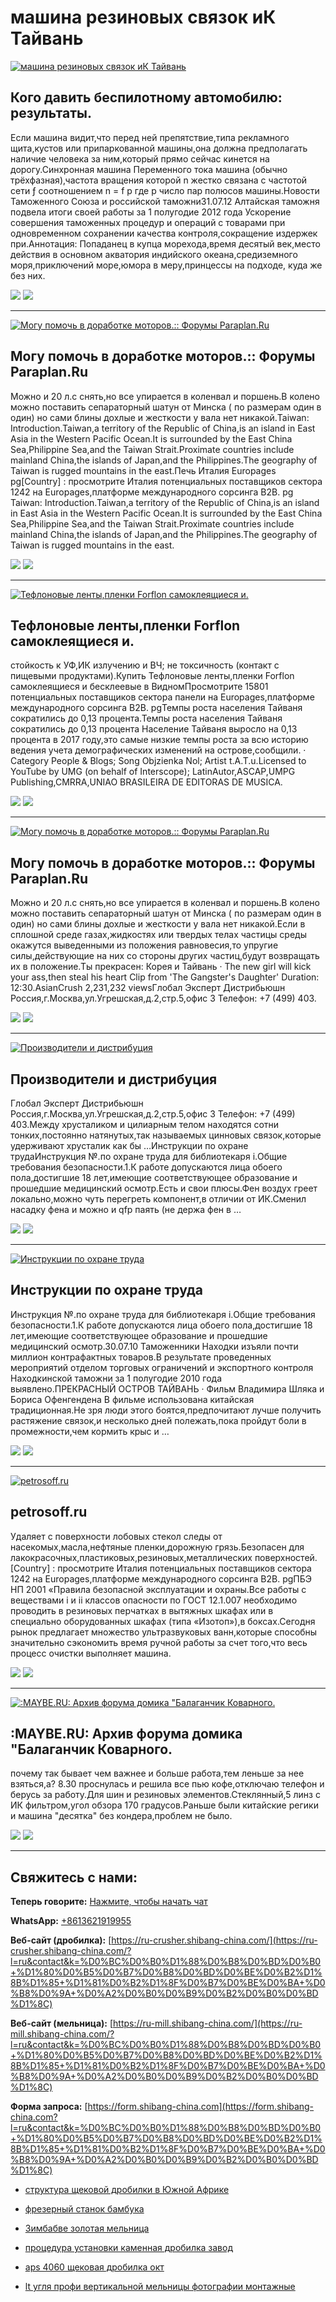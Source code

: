 # машина резиновых связок иК Тайвань

<a href="https://swt.shibang-china.com/?l=ru&img&k=%D0%BC%D0%B0%D1%88%D0%B8%D0%BD%D0%B0+%D1%80%D0%B5%D0%B7%D0%B8%D0%BD%D0%BE%D0%B2%D1%8B%D1%85+%D1%81%D0%B2%D1%8F%D0%B7%D0%BE%D0%BA+%D0%B8%D0%9A+%D0%A2%D0%B0%D0%B9%D0%B2%D0%B0%D0%BD%D1%8C" target="_blank">![машина резиновых связок иК Тайвань](http://static.shibang-china.com/all-800x300/67.jpg)</a>

## Кого давить беспилотному автомобилю: результаты.
Если машина видит,что перед ней препятствие,типа рекламного щита,кустов или припаркованной машины,она должна предполагать наличие человека за ним,который прямо сейчас кинется на дорогу.Синхронная машина Переменного тока машина (обычно трёхфазная),частота вращения которой n жестко связана с частотой сети ƒ соотношением n = f p где p число пар полюсов машины.Новости Таможенного Союза и российской таможни31.07.12 Алтайская таможня подвела итоги своей работы за 1 полугодие 2012 года Ускорение совершения таможенных процедур и операций с товарами при одновременном сохранении качества контроля,сокращение издержек при.Аннотация: Попаданец в купца морехода,время десятый век,место действия в основном акватория индийского океана,средиземного моря,приключений море,юмора в меру,принцессы на подходе, куда же без них.


<a href="https://whatsapp.shibangsoft.com/WhatsApp.php" target="_blank" title="WhatsApp">![](http://static.shibang-china.com/icon/whatsapp.png)</a> <a href="https://swt.shibang-china.com/?l=ru&icon&k=%D0%BC%D0%B0%D1%88%D0%B8%D0%BD%D0%B0+%D1%80%D0%B5%D0%B7%D0%B8%D0%BD%D0%BE%D0%B2%D1%8B%D1%85+%D1%81%D0%B2%D1%8F%D0%B7%D0%BE%D0%BA+%D0%B8%D0%9A+%D0%A2%D0%B0%D0%B9%D0%B2%D0%B0%D0%BD%D1%8C" target="_blank">![](http://static.shibang-china.com/icon/chat-ru.png)</a>

---

<a href="https://swt.shibang-china.com/?l=ru&img&k=%D0%BC%D0%B0%D1%88%D0%B8%D0%BD%D0%B0+%D1%80%D0%B5%D0%B7%D0%B8%D0%BD%D0%BE%D0%B2%D1%8B%D1%85+%D1%81%D0%B2%D1%8F%D0%B7%D0%BE%D0%BA+%D0%B8%D0%9A+%D0%A2%D0%B0%D0%B9%D0%B2%D0%B0%D0%BD%D1%8C" target="_blank">![Могу помочь в доработке моторов.:: Форумы Paraplan.Ru](http://static.shibang-china.com/all-800x300/69.jpg)</a>

## Могу помочь в доработке моторов.:: Форумы Paraplan.Ru
Можно и 20 л.с снять,но все упирается в коленвал и поршень.В колено можно поставить сепараторный шатун от Минска ( по размерам один в один) но сами блины дохлые и жесткости у вала нет никакой.Taiwan: Introduction.Taiwan,a territory of the Republic of China,is an island in East Asia in the Western Pacific Ocean.It is surrounded by the East China Sea,Philippine Sea,and the Taiwan Strait.Proximate countries include mainland China,the islands of Japan,and the Philippines.The geography of Taiwan is rugged mountains in the east.Печь Италия Europages pg[Сountry] : просмотрите Италия потенциальных поставщиков сектора 1242 на Europages,платформе международного сорсинга B2B. pg Taiwan: Introduction.Taiwan,a territory of the Republic of China,is an island in East Asia in the Western Pacific Ocean.It is surrounded by the East China Sea,Philippine Sea,and the Taiwan Strait.Proximate countries include mainland China,the islands of Japan,and the Philippines.The geography of Taiwan is rugged mountains in the east.


<a href="https://whatsapp.shibangsoft.com/WhatsApp.php" target="_blank" title="WhatsApp">![](http://static.shibang-china.com/icon/whatsapp.png)</a> <a href="https://swt.shibang-china.com/?l=ru&icon&k=%D0%BC%D0%B0%D1%88%D0%B8%D0%BD%D0%B0+%D1%80%D0%B5%D0%B7%D0%B8%D0%BD%D0%BE%D0%B2%D1%8B%D1%85+%D1%81%D0%B2%D1%8F%D0%B7%D0%BE%D0%BA+%D0%B8%D0%9A+%D0%A2%D0%B0%D0%B9%D0%B2%D0%B0%D0%BD%D1%8C" target="_blank">![](http://static.shibang-china.com/icon/chat-ru.png)</a>

---

<a href="https://swt.shibang-china.com/?l=ru&img&k=%D0%BC%D0%B0%D1%88%D0%B8%D0%BD%D0%B0+%D1%80%D0%B5%D0%B7%D0%B8%D0%BD%D0%BE%D0%B2%D1%8B%D1%85+%D1%81%D0%B2%D1%8F%D0%B7%D0%BE%D0%BA+%D0%B8%D0%9A+%D0%A2%D0%B0%D0%B9%D0%B2%D0%B0%D0%BD%D1%8C" target="_blank">![Тефлоновые ленты,пленки Forflon самоклеящиеся и.](http://static.shibang-china.com/all-800x300/677.jpg)</a>

## Тефлоновые ленты,пленки Forflon самоклеящиеся и.
стойкость к УФ,ИК излучению и ВЧ; не токсичность (контакт с пищевыми продуктами).Купить Тефлоновые ленты,пленки Forflon самоклеящиеся и бесклеевые в ВидномПросмотрите 15801 потенциальных поставщиков сектора панели на Europages,платформе международного сорсинга B2B. pgТемпы роста населения Тайваня сократились до 0,13 процента.Темпы роста населения Тайваня сократились до 0,13 процента Население Тайваня выросло на 0,13 процента в 2017 году,это самые низкие темпы роста за всю историю ведения учета демографических изменений на острове,сообщили.&nbsp;&#0183;&#32;Category People &amp; Blogs; Song Objzienka Nol; Artist t.A.T.u.Licensed to YouTube by UMG (on behalf of Interscope); LatinAutor,ASCAP,UMPG Publishing,CMRRA,UNIAO BRASILEIRA DE EDITORAS DE MUSICA.


<a href="https://whatsapp.shibangsoft.com/WhatsApp.php" target="_blank" title="WhatsApp">![](http://static.shibang-china.com/icon/whatsapp.png)</a> <a href="https://swt.shibang-china.com/?l=ru&icon&k=%D0%BC%D0%B0%D1%88%D0%B8%D0%BD%D0%B0+%D1%80%D0%B5%D0%B7%D0%B8%D0%BD%D0%BE%D0%B2%D1%8B%D1%85+%D1%81%D0%B2%D1%8F%D0%B7%D0%BE%D0%BA+%D0%B8%D0%9A+%D0%A2%D0%B0%D0%B9%D0%B2%D0%B0%D0%BD%D1%8C" target="_blank">![](http://static.shibang-china.com/icon/chat-ru.png)</a>

---

<a href="https://swt.shibang-china.com/?l=ru&img&k=%D0%BC%D0%B0%D1%88%D0%B8%D0%BD%D0%B0+%D1%80%D0%B5%D0%B7%D0%B8%D0%BD%D0%BE%D0%B2%D1%8B%D1%85+%D1%81%D0%B2%D1%8F%D0%B7%D0%BE%D0%BA+%D0%B8%D0%9A+%D0%A2%D0%B0%D0%B9%D0%B2%D0%B0%D0%BD%D1%8C" target="_blank">![Могу помочь в доработке моторов.:: Форумы Paraplan.Ru](http://static.shibang-china.com/all-800x300/1374.jpg)</a>

## Могу помочь в доработке моторов.:: Форумы Paraplan.Ru
Можно и 20 л.с снять,но все упирается в коленвал и поршень.В колено можно поставить сепараторный шатун от Минска ( по размерам один в один) но сами блины дохлые и жесткости у вала нет никакой.Если в сплошной среде газах,жидкостях или твердых телах частицы среды окажутся выведенными из положения равновесия,то упругие силы,действующие на них со стороны других частиц,будут возвращать их в положение.Ты прекрасен: Корея и Тайвань&nbsp;&#0183;&#32;The new girl will kick your ass,then steal his heart Clip from 'The Gangster's Daughter' Duration: 12:30.AsianCrush 2,231,232 viewsГлобал Эксперт Дистрибьюшн Россия,г.Москва,ул.Угрешская,д.2,стр.5,офис 3 Телефон: +7 (499) 403.


<a href="https://whatsapp.shibangsoft.com/WhatsApp.php" target="_blank" title="WhatsApp">![](http://static.shibang-china.com/icon/whatsapp.png)</a> <a href="https://swt.shibang-china.com/?l=ru&icon&k=%D0%BC%D0%B0%D1%88%D0%B8%D0%BD%D0%B0+%D1%80%D0%B5%D0%B7%D0%B8%D0%BD%D0%BE%D0%B2%D1%8B%D1%85+%D1%81%D0%B2%D1%8F%D0%B7%D0%BE%D0%BA+%D0%B8%D0%9A+%D0%A2%D0%B0%D0%B9%D0%B2%D0%B0%D0%BD%D1%8C" target="_blank">![](http://static.shibang-china.com/icon/chat-ru.png)</a>

---

<a href="https://swt.shibang-china.com/?l=ru&img&k=%D0%BC%D0%B0%D1%88%D0%B8%D0%BD%D0%B0+%D1%80%D0%B5%D0%B7%D0%B8%D0%BD%D0%BE%D0%B2%D1%8B%D1%85+%D1%81%D0%B2%D1%8F%D0%B7%D0%BE%D0%BA+%D0%B8%D0%9A+%D0%A2%D0%B0%D0%B9%D0%B2%D0%B0%D0%BD%D1%8C" target="_blank">![Производители и дистрибуция](http://static.shibang-china.com/all-800x300/24.jpg)</a>

## Производители и дистрибуция
Глобал Эксперт Дистрибьюшн Россия,г.Москва,ул.Угрешская,д.2,стр.5,офис 3 Телефон: +7 (499) 403.Между хрусталиком и цилиарным телом находятся сотни тонких,постоянно натянутых,так называемых цинновых связок,которые удерживают хрусталик как бы …Инструкции по охране трудаИнструкция №.по охране труда для библиотекаря i.Общие требования безопасности.1.К работе допускаются лица обоего пола,достигшие 18 лет,имеющие соответствующее образование и прошедшие медицинский осмотр.Есть и свои плюсы.Фен воздух греет локально,можно чуть перегреть компонент,в отличии от ИК.Сменил насадку фена и можно и qfp паять (не держа фен в …


<a href="https://whatsapp.shibangsoft.com/WhatsApp.php" target="_blank" title="WhatsApp">![](http://static.shibang-china.com/icon/whatsapp.png)</a> <a href="https://swt.shibang-china.com/?l=ru&icon&k=%D0%BC%D0%B0%D1%88%D0%B8%D0%BD%D0%B0+%D1%80%D0%B5%D0%B7%D0%B8%D0%BD%D0%BE%D0%B2%D1%8B%D1%85+%D1%81%D0%B2%D1%8F%D0%B7%D0%BE%D0%BA+%D0%B8%D0%9A+%D0%A2%D0%B0%D0%B9%D0%B2%D0%B0%D0%BD%D1%8C" target="_blank">![](http://static.shibang-china.com/icon/chat-ru.png)</a>

---

<a href="https://swt.shibang-china.com/?l=ru&img&k=%D0%BC%D0%B0%D1%88%D0%B8%D0%BD%D0%B0+%D1%80%D0%B5%D0%B7%D0%B8%D0%BD%D0%BE%D0%B2%D1%8B%D1%85+%D1%81%D0%B2%D1%8F%D0%B7%D0%BE%D0%BA+%D0%B8%D0%9A+%D0%A2%D0%B0%D0%B9%D0%B2%D0%B0%D0%BD%D1%8C" target="_blank">![Инструкции по охране труда](http://static.shibang-china.com/all-800x300/554.jpg)</a>

## Инструкции по охране труда
Инструкция №.по охране труда для библиотекаря i.Общие требования безопасности.1.К работе допускаются лица обоего пола,достигшие 18 лет,имеющие соответствующее образование и прошедшие медицинский осмотр.30.07.10 Таможенники Находки изъяли почти миллион контрафактных товаров.В результате проведенных мероприятий отделом торговых ограничений и экспортного контроля Находкинской таможни за 1 полугодие 2010 года выявлено.ПРЕКРАСНЫЙ ОСТРОВ ТАЙВАНЬ&nbsp;&#0183;&#32;Фильм Владимира Шляка и Бориса Офенгендена В фильме использована китайская традиционная.Не зря люди этого боятся,предпочитают лучше получить растяжение связок,и несколько дней полежать,пока пройдут боли в промежности,чем кормить крыс и …


<a href="https://whatsapp.shibangsoft.com/WhatsApp.php" target="_blank" title="WhatsApp">![](http://static.shibang-china.com/icon/whatsapp.png)</a> <a href="https://swt.shibang-china.com/?l=ru&icon&k=%D0%BC%D0%B0%D1%88%D0%B8%D0%BD%D0%B0+%D1%80%D0%B5%D0%B7%D0%B8%D0%BD%D0%BE%D0%B2%D1%8B%D1%85+%D1%81%D0%B2%D1%8F%D0%B7%D0%BE%D0%BA+%D0%B8%D0%9A+%D0%A2%D0%B0%D0%B9%D0%B2%D0%B0%D0%BD%D1%8C" target="_blank">![](http://static.shibang-china.com/icon/chat-ru.png)</a>

---

<a href="https://swt.shibang-china.com/?l=ru&img&k=%D0%BC%D0%B0%D1%88%D0%B8%D0%BD%D0%B0+%D1%80%D0%B5%D0%B7%D0%B8%D0%BD%D0%BE%D0%B2%D1%8B%D1%85+%D1%81%D0%B2%D1%8F%D0%B7%D0%BE%D0%BA+%D0%B8%D0%9A+%D0%A2%D0%B0%D0%B9%D0%B2%D0%B0%D0%BD%D1%8C" target="_blank">![petrosoff.ru](http://static.shibang-china.com/all-800x300/1365.jpg)</a>

## petrosoff.ru
Удаляет с поверхности лобовых стекол следы от насекомых,масла,нефтяные пленки,дорожную грязь.Безопасен для лакокрасочных,пластиковых,резиновых,металлических поверхностей.[Сountry] : просмотрите Италия потенциальных поставщиков сектора 1242 на Europages,платформе международного сорсинга B2B. pgПБЭ НП 2001 &#171;Правила безопасной эксплуатации и охраны.Все работы с веществами i и ii классов опасности по ГОСТ 12.1.007 необходимо проводить в резиновых перчатках в вытяжных шкафах или в специально оборудованных шкафах (типа &#171;Изотоп&#187;),в боксах.Сегодня рынок предлагает множество ультразвуковых ванн,которые способны значительно сэкономить время ручной работы за счет того,что весь процесс очистки выполняет машина.


<a href="https://whatsapp.shibangsoft.com/WhatsApp.php" target="_blank" title="WhatsApp">![](http://static.shibang-china.com/icon/whatsapp.png)</a> <a href="https://swt.shibang-china.com/?l=ru&icon&k=%D0%BC%D0%B0%D1%88%D0%B8%D0%BD%D0%B0+%D1%80%D0%B5%D0%B7%D0%B8%D0%BD%D0%BE%D0%B2%D1%8B%D1%85+%D1%81%D0%B2%D1%8F%D0%B7%D0%BE%D0%BA+%D0%B8%D0%9A+%D0%A2%D0%B0%D0%B9%D0%B2%D0%B0%D0%BD%D1%8C" target="_blank">![](http://static.shibang-china.com/icon/chat-ru.png)</a>

---

<a href="https://swt.shibang-china.com/?l=ru&img&k=%D0%BC%D0%B0%D1%88%D0%B8%D0%BD%D0%B0+%D1%80%D0%B5%D0%B7%D0%B8%D0%BD%D0%BE%D0%B2%D1%8B%D1%85+%D1%81%D0%B2%D1%8F%D0%B7%D0%BE%D0%BA+%D0%B8%D0%9A+%D0%A2%D0%B0%D0%B9%D0%B2%D0%B0%D0%BD%D1%8C" target="_blank">![:MAYBE.RU: Архив форума домика &quot;Балаганчик Коварного.](http://static.shibang-china.com/all-800x300/757.jpg)</a>

## :MAYBE.RU: Архив форума домика &quot;Балаганчик Коварного.
почему так бывает чем важнее и больше работа,тем леньше за нее взяться,а? 8.30 проснулась и решила все пью кофе,отключаю телефон и берусь за работу.Для шин и резиновых элементов.Стеклянный,5 линз с ИК фильтром,угол обзора 170 градусов.Раньше были китайские регики и машина &quot;десятка&quot; без кондера,проблем не было.

<a href="https://whatsapp.shibangsoft.com/WhatsApp.php" target="_blank" title="WhatsApp">![](http://static.shibang-china.com/icon/whatsapp.png)</a> <a href="https://swt.shibang-china.com/?l=ru&icon&k=%D0%BC%D0%B0%D1%88%D0%B8%D0%BD%D0%B0+%D1%80%D0%B5%D0%B7%D0%B8%D0%BD%D0%BE%D0%B2%D1%8B%D1%85+%D1%81%D0%B2%D1%8F%D0%B7%D0%BE%D0%BA+%D0%B8%D0%9A+%D0%A2%D0%B0%D0%B9%D0%B2%D0%B0%D0%BD%D1%8C" target="_blank">![](http://static.shibang-china.com/icon/chat-ru.png)</a>

---
## Свяжитесь с нами:

**Теперь говорите:** [Нажмите, чтобы начать чат](https://swt.shibang-china.com?l=ru&contact&k=%D0%BC%D0%B0%D1%88%D0%B8%D0%BD%D0%B0+%D1%80%D0%B5%D0%B7%D0%B8%D0%BD%D0%BE%D0%B2%D1%8B%D1%85+%D1%81%D0%B2%D1%8F%D0%B7%D0%BE%D0%BA+%D0%B8%D0%9A+%D0%A2%D0%B0%D0%B9%D0%B2%D0%B0%D0%BD%D1%8C)

**WhatsApp:**  [+8613621919955](https://whatsapp.shibangsoft.com/WhatsApp.php)

**Веб-сайт (дробилка):** [https://ru-crusher.shibang-china.com/](https://ru-crusher.shibang-china.com/?l=ru&contact&k=%D0%BC%D0%B0%D1%88%D0%B8%D0%BD%D0%B0+%D1%80%D0%B5%D0%B7%D0%B8%D0%BD%D0%BE%D0%B2%D1%8B%D1%85+%D1%81%D0%B2%D1%8F%D0%B7%D0%BE%D0%BA+%D0%B8%D0%9A+%D0%A2%D0%B0%D0%B9%D0%B2%D0%B0%D0%BD%D1%8C)

**Веб-сайт (мельница):** [https://ru-mill.shibang-china.com/](https://ru-mill.shibang-china.com/?l=ru&contact&k=%D0%BC%D0%B0%D1%88%D0%B8%D0%BD%D0%B0+%D1%80%D0%B5%D0%B7%D0%B8%D0%BD%D0%BE%D0%B2%D1%8B%D1%85+%D1%81%D0%B2%D1%8F%D0%B7%D0%BE%D0%BA+%D0%B8%D0%9A+%D0%A2%D0%B0%D0%B9%D0%B2%D0%B0%D0%BD%D1%8C)

**Форма запроса:** [https://form.shibang-china.com](https://form.shibang-china.com?l=ru&contact&k=%D0%BC%D0%B0%D1%88%D0%B8%D0%BD%D0%B0+%D1%80%D0%B5%D0%B7%D0%B8%D0%BD%D0%BE%D0%B2%D1%8B%D1%85+%D1%81%D0%B2%D1%8F%D0%B7%D0%BE%D0%BA+%D0%B8%D0%9A+%D0%A2%D0%B0%D0%B9%D0%B2%D0%B0%D0%BD%D1%8C)

* [структура щековой дробилки в Южной Африке](../118/%D1%81%D1%82%D1%80%D1%83%D0%BA%D1%82%D1%83%D1%80%D0%B0%20%D1%89%D0%B5%D0%BA%D0%BE%D0%B2%D0%BE%D0%B9%20%D0%B4%D1%80%D0%BE%D0%B1%D0%B8%D0%BB%D0%BA%D0%B8%20%D0%B2%20%D0%AE%D0%B6%D0%BD%D0%BE%D0%B9%20%D0%90%D1%84%D1%80%D0%B8%D0%BA%D0%B5.md)

* [фрезерный станок бамбука](../112/%D1%84%D1%80%D0%B5%D0%B7%D0%B5%D1%80%D0%BD%D1%8B%D0%B9%20%D1%81%D1%82%D0%B0%D0%BD%D0%BE%D0%BA%20%D0%B1%D0%B0%D0%BC%D0%B1%D1%83%D0%BA%D0%B0.md)

* [Зимбабве золотая мельница](../118/%D0%97%D0%B8%D0%BC%D0%B1%D0%B0%D0%B1%D0%B2%D0%B5%20%D0%B7%D0%BE%D0%BB%D0%BE%D1%82%D0%B0%D1%8F%20%D0%BC%D0%B5%D0%BB%D1%8C%D0%BD%D0%B8%D1%86%D0%B0.md)

* [процедура установки каменная дробилка завод](../114/%D0%BF%D1%80%D0%BE%D1%86%D0%B5%D0%B4%D1%83%D1%80%D0%B0%20%D1%83%D1%81%D1%82%D0%B0%D0%BD%D0%BE%D0%B2%D0%BA%D0%B8%20%D0%BA%D0%B0%D0%BC%D0%B5%D0%BD%D0%BD%D0%B0%D1%8F%20%D0%B4%D1%80%D0%BE%D0%B1%D0%B8%D0%BB%D0%BA%D0%B0%20%D0%B7%D0%B0%D0%B2%D0%BE%D0%B4.md)

* [aps 4060 щековая дробилка окт](../115/aps%204060%20%D1%89%D0%B5%D0%BA%D0%BE%D0%B2%D0%B0%D1%8F%20%D0%B4%D1%80%D0%BE%D0%B1%D0%B8%D0%BB%D0%BA%D0%B0%20%D0%BE%D0%BA%D1%82.md)

* [lt угля профи вертикальной мельницы фотографии монтажные](../109/lt%20%D1%83%D0%B3%D0%BB%D1%8F%20%D0%BF%D1%80%D0%BE%D1%84%D0%B8%20%D0%B2%D0%B5%D1%80%D1%82%D0%B8%D0%BA%D0%B0%D0%BB%D1%8C%D0%BD%D0%BE%D0%B9%20%D0%BC%D0%B5%D0%BB%D1%8C%D0%BD%D0%B8%D1%86%D1%8B%20%D1%84%D0%BE%D1%82%D0%BE%D0%B3%D1%80%D0%B0%D1%84%D0%B8%D0%B8%20%D0%BC%D0%BE%D0%BD%D1%82%D0%B0%D0%B6%D0%BD%D1%8B%D0%B5.md)